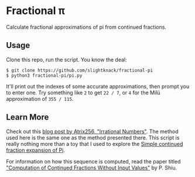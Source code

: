 # Fractional π
Calculate fractional approximations of pi from continued fractions.

## Usage
Clone this repo, run the script. You know the deal:

```
$ git clone https://github.com/slightknack/fractional-pi
$ python3 fractional-pi/pi.py
```

It'll print out the indexes of some accurate approximations, 
then prompt you to enter one.
Try something like `2` to get `22 / 7`, or `4` for the Milü approximation of `355 / 115`.

## Learn More
Check out this [blog post by Atrix256, "Irrational Numbers"](https://blog.demofox.org/2020/07/26/irrational-numbers/).
The method used here is the same one as the method presented there.
This script is really nothing more than a toy that I used 
to explore the [Simple continued fraction expansion of Pi](https://oeis.org/A001203).

For information on how this sequence is computed, read the paper titled
["Computation of Continued Fractions Without Input Values"](https://www.ams.org/journals/mcom/1995-64-211/S0025-5718-1995-1297479-9/S0025-5718-1995-1297479-9.pdf)
by P. Shiu.
